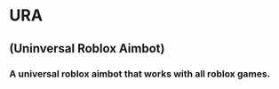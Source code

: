 # URA
## (Uninversal Roblox Aimbot)
### A universal roblox aimbot that works with all roblox games.
